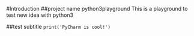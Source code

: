 #Introduction
##project name python3playground
This is a playground to test new idea with python3

##test subtitle
`print('PyCharm is cool!')` 